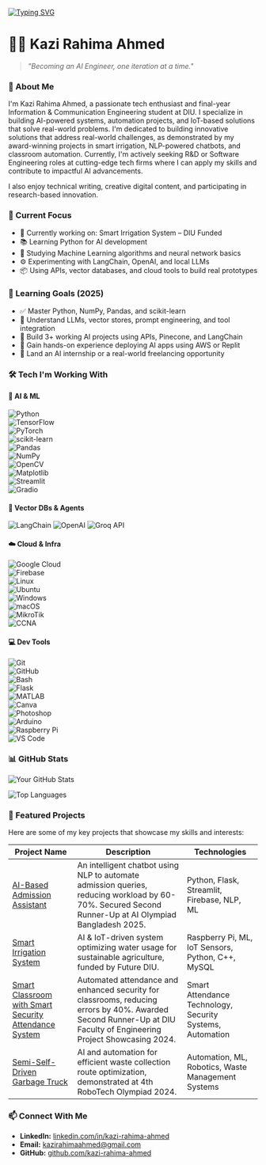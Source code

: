 [![Typing SVG](https://readme-typing-svg.demolab.com?font=Fira+Code&pause=1000&color=F031F7&center=true&width=435&lines=Kazi+Rahima+Ahmed;AI%2FML%2FIoT+Researcher;Builder+of+Award%E2%80%91Winning+Systems)](https://git.io/typing-svg)

# 👨‍💻 Kazi Rahima Ahmed

> _"Becoming an AI Engineer, one iteration at a time."_ 

### 👋 About Me

I'm Kazi Rahima Ahmed, a passionate tech enthusiast and final-year Information & Communication Engineering student at DIU. I specialize in building AI-powered systems, automation projects, and IoT-based solutions that solve real-world problems. I'm dedicated to building innovative solutions that address real-world challenges, as demonstrated by my award-winning projects in smart irrigation, NLP-powered chatbots, and classroom automation. Currently, I'm actively seeking R&D or Software Engineering roles at cutting-edge tech firms where I can apply my skills and contribute to impactful AI advancements.

I also enjoy technical writing, creative digital content, and participating in research-based innovation.

### 🎯 Current Focus

*   🔭 Currently working on: Smart Irrigation System – DIU Funded
*   📚 Learning Python for AI development
*   🧠 Studying Machine Learning algorithms and neural network basics
*   ⚙️ Experimenting with LangChain, OpenAI, and local LLMs
*   📦 Using APIs, vector databases, and cloud tools to build real prototypes

### 🧪 Learning Goals (2025)

*   ✅ Master Python, NumPy, Pandas, and scikit-learn
*   🔄 Understand LLMs, vector stores, prompt engineering, and tool integration
*   🔄 Build 3+ working AI projects using APIs, Pinecone, and LangChain
*   🔄 Gain hands-on experience deploying AI apps using AWS or Replit
*   🚀 Land an AI internship or a real-world freelancing opportunity

### 🛠️ Tech I'm Working With

#### 🧠 AI & ML

![Python](https://img.shields.io/badge/Python-3776AB?logo=python&logoColor=white)  
![TensorFlow](https://img.shields.io/badge/TensorFlow-FF6F00?logo=tensorflow&logoColor=white)  
![PyTorch](https://img.shields.io/badge/PyTorch-EE4C2C?logo=pytorch&logoColor=white)  
![scikit-learn](https://img.shields.io/badge/scikit--learn-F7931E?logo=scikitlearn&logoColor=white)  
![Pandas](https://img.shields.io/badge/Pandas-150458?logo=pandas&logoColor=white)  
![NumPy](https://img.shields.io/badge/NumPy-013243?logo=numpy&logoColor=white)  
![OpenCV](https://img.shields.io/badge/OpenCV-5C3EE8?logo=opencv&logoColor=white)  
![Matplotlib](https://img.shields.io/badge/Matplotlib-006699?logo=python&logoColor=white)  
![Streamlit](https://img.shields.io/badge/Streamlit-FF4B4B?logo=streamlit&logoColor=white)  
![Gradio](https://img.shields.io/badge/Gradio-FF7F50?logo=python&logoColor=white)
<!-- Placeholder, consider a more specific NLP badge if available -->

#### 🧩 Vector DBs & Agents

![LangChain](https://img.shields.io/badge/LangChain-222222?style=for-the-badge&logo=langchain&logoColor=white)
![OpenAI](https://img.shields.io/badge/OpenAI-412991?style=for-the-badge&logo=openai&logoColor=white)
![Groq API](https://img.shields.io/badge/Groq_API-F7931E?style=for-the-badge&logo=groq&logoColor=white)

#### ☁️ Cloud & Infra

![Google Cloud](https://img.shields.io/badge/Google_Cloud-4285F4?logo=googlecloud&logoColor=white)  
![Firebase](https://img.shields.io/badge/Firebase-FFCA28?logo=firebase&logoColor=black)  
![Linux](https://img.shields.io/badge/Linux-FCC624?logo=linux&logoColor=black)  
![Ubuntu](https://img.shields.io/badge/Ubuntu-E95420?logo=ubuntu&logoColor=white)  
![Windows](https://img.shields.io/badge/Windows-0078D6?logo=windows&logoColor=white)  
![macOS](https://img.shields.io/badge/macOS-000000?logo=apple&logoColor=white)  
![MikroTik](https://img.shields.io/badge/MikroTik-293239?logo=mikrotik&logoColor=white)  
![CCNA](https://img.shields.io/badge/CCNA%20Concepts-1BA0D7?logo=cisco&logoColor=white)  

<!-- Placeholder, consider a more specific IoT badge if available -->

#### 💻 Dev Tools

![Git](https://img.shields.io/badge/Git-F05032?logo=git&logoColor=white)  
![GitHub](https://img.shields.io/badge/GitHub-181717?logo=github&logoColor=white)  
![Bash](https://img.shields.io/badge/Bash-4EAA25?logo=gnubash&logoColor=white)  
![Flask](https://img.shields.io/badge/Flask-000000?logo=flask&logoColor=white)  
![MATLAB](https://img.shields.io/badge/MATLAB-0076A8?logo=mathworks&logoColor=white)  
![Canva](https://img.shields.io/badge/Canva-00C4CC?logo=canva&logoColor=white)  
![Photoshop](https://img.shields.io/badge/Photoshop-31A8FF?logo=adobephotoshop&logoColor=white)  
![Arduino](https://img.shields.io/badge/Arduino-00979D?logo=arduino&logoColor=white)  
![Raspberry Pi](https://img.shields.io/badge/Raspberry%20Pi-A22846?logo=raspberrypi&logoColor=white)  
![VS Code](https://img.shields.io/badge/VS_Code-007ACC?logo=visualstudiocode&logoColor=white) 

### 📊 GitHub Stats

![Your GitHub Stats](https://github-readme-stats.vercel.app/api?username=kazi-rahima-ahmed&show_icons=true&theme=radical)

![Top Languages](https://github-readme-stats.vercel.app/api/top-langs/?username=kazi-rahima-ahmed&layout=compact&theme=radical)

### 🚀 Featured Projects

Here are some of my key projects that showcase my skills and interests:

| Project Name | Description | Technologies |
|---|---|---|
| [AI-Based Admission Assistant](https://github.com/kazi-rahima-ahmed/AI-Based-Admission-Assistant) | An intelligent chatbot using NLP to automate admission queries, reducing workload by 60-70%. Secured Second Runner-Up at AI Olympiad Bangladesh 2025. | Python, Flask, Streamlit, Firebase, NLP, ML |
| [Smart Irrigation System](https://github.com/kazi-rahima-ahmed/smart-irrigation-system-ai-iot) | AI & IoT-driven system optimizing water usage for sustainable agriculture, funded by Future DIU. | Raspberry Pi, ML, IoT Sensors, Python, C++, MySQL |
| [Smart Classroom with Smart Security Attendance System](https://github.com/kazi-rahima-ahmed/Smart-Classroom-Security) | Automated attendance and enhanced security for classrooms, reducing errors by 40%. Awarded Second Runner-Up at DIU Faculty of Engineering Project Showcasing 2024. | Smart Attendance Technology, Security Systems, Automation |
| [Semi-Self-Driven Garbage Truck](https://github.com/kazi-rahima-ahmed/Semi-Self-Driven-Garbage-Truck) | AI and automation for efficient waste collection route optimization, demonstrated at 4th RoboTech Olympiad 2024. | Automation, ML, Robotics, Waste Management Systems |

### 📫 Connect With Me

- **LinkedIn:** [linkedin.com/in/kazi-rahima-ahmed](https://www.linkedin.com/in/kazi-rahima-ahmed)
- **Email:** [kazirahimaahmed@gmail.com](mailto:kazirahimaahmed@gmail.com)
- **GitHub:** [github.com/kazi-rahima-ahmed](https://github.com/kazi-rahima-ahmed)

<!--START_SECTION:activity-->
<!--END_SECTION:activity-->
